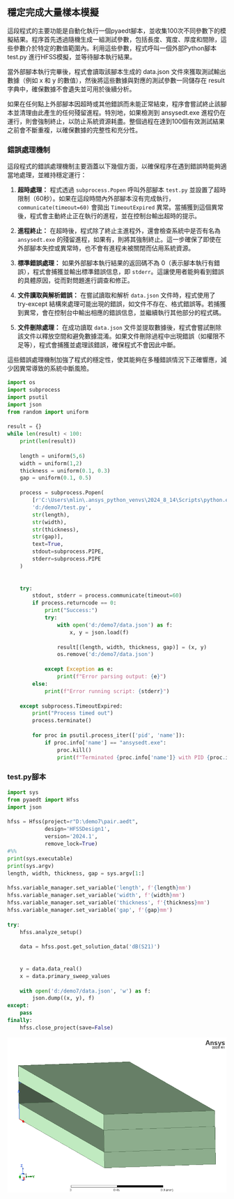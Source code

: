 穩定完成大量樣本模擬
---
這段程式的主要功能是自動化執行一個pyaedt腳本，並收集100次不同參數下的模擬結果。程序首先透過隨機生成一組測試參數，包括長度、寬度、厚度和間隙，這些參數介於特定的數值範圍內。利用這些參數，程式呼叫一個外部Python腳本 test.py 進行HFSS模擬，並等待腳本執行結果。

當外部腳本執行完畢後，程式會讀取該腳本生成的 data.json 文件來獲取測試輸出數據（例如 x 和 y 的數值），然後將這些數據與對應的測試參數一同儲存在 result 字典中，確保數據不會遺失並可用於後續分析。

如果在任何點上外部腳本因超時或其他錯誤而未能正常結束，程序會嘗試終止該腳本並清理由此產生的任何殘留進程。特別地，如果檢測到 ansysedt.exe 進程仍在運行，則會強制終止，以防止系統資源耗盡。整個過程在達到100個有效測試結果之前會不斷重複，以確保數據的完整性和充分性。

### 錯誤處理機制
這段程式的錯誤處理機制主要涵蓋以下幾個方面，以確保程序在遇到錯誤時能夠適當地處理，並維持穩定運行：
 
1. **超時處理：**  程式透過 `subprocess.Popen` 呼叫外部腳本 `test.py` 並設置了超時限制（60秒）。如果在這段時間內外部腳本沒有完成執行，`communicate(timeout=60)` 會拋出 `TimeoutExpired` 異常。當捕獲到這個異常後，程式會主動終止正在執行的進程，並在控制台輸出超時的提示。
 
2. **進程終止：**  在超時後，程式除了終止主進程外，還會檢查系統中是否有名為 `ansysedt.exe` 的殘留進程，如果有，則將其強制終止。這一步確保了即使在外部腳本失控或異常時，也不會有進程未被關閉而佔用系統資源。
 
3. **標準錯誤處理：**  如果外部腳本執行結果的返回碼不為 0（表示腳本執行有錯誤），程式會捕獲並輸出標準錯誤信息，即 `stderr`。這讓使用者能夠看到錯誤的具體原因，從而對問題進行調查和修正。
 
4. **文件讀取與解析錯誤：**  在嘗試讀取和解析 `data.json` 文件時，程式使用了 try-except 結構來處理可能出現的錯誤，如文件不存在、格式錯誤等。若捕獲到異常，會在控制台中輸出相應的錯誤信息，並繼續執行其他部分的程式碼。
 
5. **文件刪除處理：**  在成功讀取 `data.json` 文件並提取數據後，程式會嘗試刪除該文件以釋放空間和避免數據混淆。如果文件刪除過程中出現錯誤（如權限不足等），程式會捕獲並處理該錯誤，確保程式不會因此中斷。

這些錯誤處理機制加強了程式的穩定性，使其能夠在多種錯誤情況下正確響應，減少因異常導致的系統中斷風險。


```python
import os
import subprocess
import psutil
import json
from random import uniform

result = {}
while len(result) < 100:
    print(len(result))
    
    length = uniform(5,6)
    width = uniform(1,2)
    thickness = uniform(0.1, 0.3)
    gap = uniform(0.1, 0.5)
    
    process = subprocess.Popen(
        [r'C:\Users\mlin\.ansys_python_venvs\2024_8_14\Scripts\python.exe', 
        'd:/demo7/test.py', 
        str(length), 
        str(width),
        str(thickness),
        str(gap)],
        text=True,
        stdout=subprocess.PIPE,
        stderr=subprocess.PIPE
    )
    
    
    try:
        stdout, stderr = process.communicate(timeout=60)
        if process.returncode == 0:
            print("Success:")
            try:
                with open('d:/demo7/data.json') as f:
                    x, y = json.load(f)
                
                result[(length, width, thickness, gap)] = (x, y)
                os.remove('d:/demo7/data.json')
                
            except Exception as e:
                print(f"Error parsing output: {e}")
        else:
            print(f"Error running script: {stderr}")
    
    except subprocess.TimeoutExpired:
        print("Process timed out")
        process.terminate()
    
        for proc in psutil.process_iter(['pid', 'name']):
            if proc.info['name'] == "ansysedt.exe":
                proc.kill()
                print(f"Terminated {proc.info['name']} with PID {proc.info['pid']}")
```

### test.py腳本
```python
import sys
from pyaedt import Hfss
import json

hfss = Hfss(project=r"D:\demo7\pair.aedt", 
            design='HFSSDesign1',
            version='2024.1',
            remove_lock=True)
#%%
print(sys.executable)
print(sys.argv)
length, width, thickness, gap = sys.argv[1:] 

hfss.variable_manager.set_variable('length', f'{length}mm')
hfss.variable_manager.set_variable('width', f'{width}mm')
hfss.variable_manager.set_variable('thickness', f'{thickness}mm')
hfss.variable_manager.set_variable('gap', f'{gap}mm')

try:
    hfss.analyze_setup()

    data = hfss.post.get_solution_data('dB(S21)')


    y = data.data_real()
    x = data.primary_sweep_values

    with open('d:/demo7/data.json', 'w') as f:
        json.dump((x, y), f)
except:
    pass
finally:
    hfss.close_project(save=False)
```
![2024-09-07_04-21-26](/assets/2024-09-07_04-21-26.png)